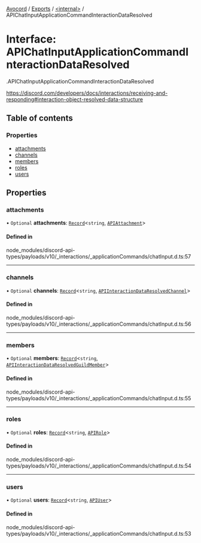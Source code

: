 [Avocord](../README.md) / [Exports](../modules.md) / [<internal\>](../modules/internal_.md) / APIChatInputApplicationCommandInteractionDataResolved

# Interface: APIChatInputApplicationCommandInteractionDataResolved

[<internal>](../modules/internal_.md).APIChatInputApplicationCommandInteractionDataResolved

https://discord.com/developers/docs/interactions/receiving-and-responding#interaction-object-resolved-data-structure

## Table of contents

### Properties

- [attachments](internal_.APIChatInputApplicationCommandInteractionDataResolved.md#attachments)
- [channels](internal_.APIChatInputApplicationCommandInteractionDataResolved.md#channels)
- [members](internal_.APIChatInputApplicationCommandInteractionDataResolved.md#members)
- [roles](internal_.APIChatInputApplicationCommandInteractionDataResolved.md#roles)
- [users](internal_.APIChatInputApplicationCommandInteractionDataResolved.md#users)

## Properties

### attachments

• `Optional` **attachments**: [`Record`](../modules/internal_.md#record)<`string`, [`APIAttachment`](internal_.APIAttachment.md)\>

#### Defined in

node_modules/discord-api-types/payloads/v10/_interactions/_applicationCommands/chatInput.d.ts:57

___

### channels

• `Optional` **channels**: [`Record`](../modules/internal_.md#record)<`string`, [`APIInteractionDataResolvedChannel`](internal_.APIInteractionDataResolvedChannel.md)\>

#### Defined in

node_modules/discord-api-types/payloads/v10/_interactions/_applicationCommands/chatInput.d.ts:56

___

### members

• `Optional` **members**: [`Record`](../modules/internal_.md#record)<`string`, [`APIInteractionDataResolvedGuildMember`](internal_.APIInteractionDataResolvedGuildMember.md)\>

#### Defined in

node_modules/discord-api-types/payloads/v10/_interactions/_applicationCommands/chatInput.d.ts:55

___

### roles

• `Optional` **roles**: [`Record`](../modules/internal_.md#record)<`string`, [`APIRole`](internal_.APIRole.md)\>

#### Defined in

node_modules/discord-api-types/payloads/v10/_interactions/_applicationCommands/chatInput.d.ts:54

___

### users

• `Optional` **users**: [`Record`](../modules/internal_.md#record)<`string`, [`APIUser`](internal_.APIUser.md)\>

#### Defined in

node_modules/discord-api-types/payloads/v10/_interactions/_applicationCommands/chatInput.d.ts:53
